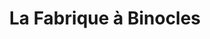 ---
title: "La Fabrique à Binocles"
url: /bruay-sur-lescaut/la-fabrique-a-binocles/
shop: opticien
---